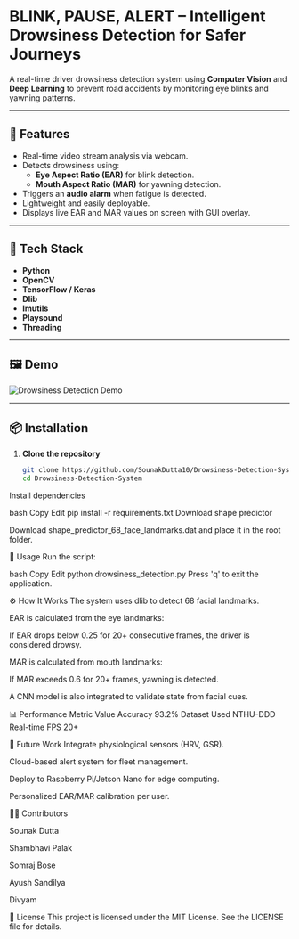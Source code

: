 # BLINK, PAUSE, ALERT – Intelligent Drowsiness Detection for Safer Journeys

A real-time driver drowsiness detection system using **Computer Vision** and **Deep Learning** to prevent road accidents by monitoring eye blinks and yawning patterns.

---

## 🚀 Features

- Real-time video stream analysis via webcam.
- Detects drowsiness using:
  - **Eye Aspect Ratio (EAR)** for blink detection.
  - **Mouth Aspect Ratio (MAR)** for yawning detection.
- Triggers an **audio alarm** when fatigue is detected.
- Lightweight and easily deployable.
- Displays live EAR and MAR values on screen with GUI overlay.

---

## 🧠 Tech Stack

- **Python**
- **OpenCV**
- **TensorFlow / Keras**
- **Dlib**
- **Imutils**
- **Playsound**
- **Threading**

---

## 🖼 Demo

![Drowsiness Detection Demo](https://your-demo-link-if-any.gif)

---

## 📦 Installation

1. **Clone the repository**
   ```bash
   git clone https://github.com/SounakDutta10/Drowsiness-Detection-System.git
   cd Drowsiness-Detection-System
Install dependencies

bash
Copy
Edit
pip install -r requirements.txt
Download shape predictor

Download shape_predictor_68_face_landmarks.dat and place it in the root folder.

🔧 Usage
Run the script:

bash
Copy
Edit
python drowsiness_detection.py
Press 'q' to exit the application.

⚙️ How It Works
The system uses dlib to detect 68 facial landmarks.

EAR is calculated from the eye landmarks:

If EAR drops below 0.25 for 20+ consecutive frames, the driver is considered drowsy.

MAR is calculated from mouth landmarks:

If MAR exceeds 0.6 for 20+ frames, yawning is detected.

A CNN model is also integrated to validate state from facial cues.

📊 Performance
Metric	Value
Accuracy	93.2%
Dataset Used	NTHU-DDD
Real-time FPS	20+

📌 Future Work
Integrate physiological sensors (HRV, GSR).

Cloud-based alert system for fleet management.

Deploy to Raspberry Pi/Jetson Nano for edge computing.

Personalized EAR/MAR calibration per user.

🧑‍💻 Contributors

Sounak Dutta

Shambhavi Palak

Somraj Bose

Ayush Sandilya

Divyam

📄 License
This project is licensed under the MIT License. See the LICENSE file for details.



